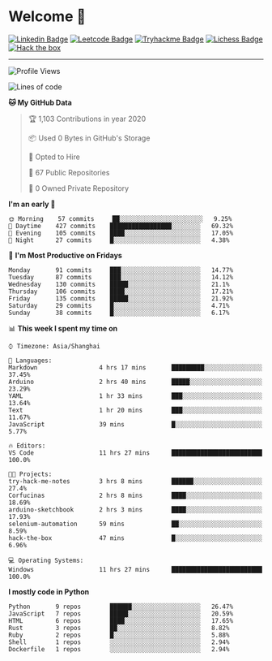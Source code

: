 # Welcome 👋

[![Linkedin Badge](https://img.shields.io/badge/-PedroTorres-blue?style=flat-square&logo=Linkedin&logoColor=white&link=https://www.linkedin.com/in/PedroTorres/)](https://www.linkedin.com/in/pedro-torres-cruz/)
[![Leetcode Badge](https://img.shields.io/badge/profile-leetcode-green)](https://leetcode.com/corfucinas/)
[![Tryhackme Badge](https://img.shields.io/badge/profile-tryhackme-blue)](https://tryhackme.com/p/Corfucinas/)
[![Lichess Badge](https://img.shields.io/badge/challenge_me-lichess-yellow)](https://lichess.org/@/Corfucinas)
[![Hack the box](https://img.shields.io/badge/hack_the_box-profile-red)](https://www.hackthebox.eu/profile/375826)

---

<!--START_SECTION:waka-->
![Profile Views](http://img.shields.io/badge/Profile%20Views-68-blue)

![Lines of code](https://img.shields.io/badge/From%20Hello%20World%20I've%20written-10.8%20million%20Lines%20of%20code-blue)

**🐱 My GitHub Data** 

> 🏆 1,103 Contributions in year 2020
 > 
> 📦 Used 0 Bytes in GitHub's Storage 
 > 
> 💼 Opted to Hire
 > 
> 📜 67 Public Repositories 
 > 
> 🔑 0 Owned Private Repository 
 > 
**I'm an early 🐤** 

```text
🌞 Morning    57 commits     ██░░░░░░░░░░░░░░░░░░░░░░░   9.25% 
🌆 Daytime    427 commits    █████████████████░░░░░░░░   69.32% 
🌃 Evening    105 commits    ████░░░░░░░░░░░░░░░░░░░░░   17.05% 
🌙 Night      27 commits     █░░░░░░░░░░░░░░░░░░░░░░░░   4.38%

```
📅 **I'm Most Productive on Fridays** 

```text
Monday       91 commits     ███░░░░░░░░░░░░░░░░░░░░░░   14.77% 
Tuesday      87 commits     ███░░░░░░░░░░░░░░░░░░░░░░   14.12% 
Wednesday    130 commits    █████░░░░░░░░░░░░░░░░░░░░   21.1% 
Thursday     106 commits    ████░░░░░░░░░░░░░░░░░░░░░   17.21% 
Friday       135 commits    █████░░░░░░░░░░░░░░░░░░░░   21.92% 
Saturday     29 commits     █░░░░░░░░░░░░░░░░░░░░░░░░   4.71% 
Sunday       38 commits     █░░░░░░░░░░░░░░░░░░░░░░░░   6.17%

```


📊 **This week I spent my time on** 

```text
⌚︎ Timezone: Asia/Shanghai

💬 Languages: 
Markdown                 4 hrs 17 mins       █████████░░░░░░░░░░░░░░░░   37.45% 
Arduino                  2 hrs 40 mins       █████░░░░░░░░░░░░░░░░░░░░   23.29% 
YAML                     1 hr 33 mins        ███░░░░░░░░░░░░░░░░░░░░░░   13.64% 
Text                     1 hr 20 mins        ███░░░░░░░░░░░░░░░░░░░░░░   11.67% 
JavaScript               39 mins             █░░░░░░░░░░░░░░░░░░░░░░░░   5.77%

🔥 Editors: 
VS Code                  11 hrs 27 mins      █████████████████████████   100.0%

🐱‍💻 Projects: 
try-hack-me-notes        3 hrs 8 mins        ██████░░░░░░░░░░░░░░░░░░░   27.4% 
Corfucinas               2 hrs 8 mins        ████░░░░░░░░░░░░░░░░░░░░░   18.69% 
arduino-sketchbook       2 hrs 3 mins        ████░░░░░░░░░░░░░░░░░░░░░   17.93% 
selenium-automation      59 mins             ██░░░░░░░░░░░░░░░░░░░░░░░   8.59% 
hack-the-box             47 mins             █░░░░░░░░░░░░░░░░░░░░░░░░   6.96%

💻 Operating Systems: 
Windows                  11 hrs 27 mins      █████████████████████████   100.0%

```

**I mostly code in Python** 

```text
Python       9 repos        ██████░░░░░░░░░░░░░░░░░░░   26.47% 
JavaScript   7 repos        █████░░░░░░░░░░░░░░░░░░░░   20.59% 
HTML         6 repos        ████░░░░░░░░░░░░░░░░░░░░░   17.65% 
Rust         3 repos        ██░░░░░░░░░░░░░░░░░░░░░░░   8.82% 
Ruby         2 repos        █░░░░░░░░░░░░░░░░░░░░░░░░   5.88% 
Shell        1 repos        ░░░░░░░░░░░░░░░░░░░░░░░░░   2.94% 
Dockerfile   1 repos        ░░░░░░░░░░░░░░░░░░░░░░░░░   2.94%

```



<!--END_SECTION:waka-->
